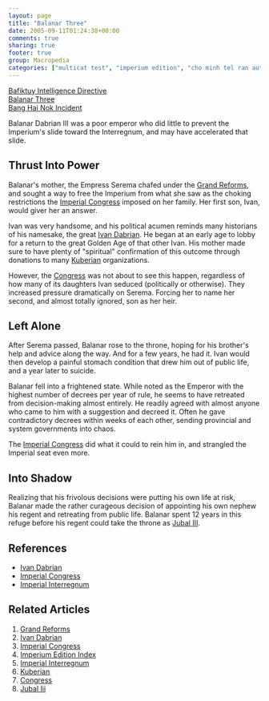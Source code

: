 ```yaml
---
layout: page
title: "Balanar Three"
date: 2005-09-11T01:24:38+00:00
comments: true
sharing: true
footer: true
group: Macropedia
categories: ["multicat test", "imperium edition", "cho minh tel ran authored"]
---
```


<div class='row'>
	<div class='col-md-4'><a href='/macropedia/bafiktuy-intelligence-directive'>Bafiktuy Intelligence Directive</a></div>
	<div class='col-md-4'><a href='/macropedia/balanar-three'>Balanar Three</a></div>
	<div class='col-md-4'><a href='/macropedia/bang-hai-nok-incident'>Bang Hai Nok Incident</a></div>
</div>


Balanar Dabrian III was a poor emperor who did little to prevent the Imperium's slide toward the Interregnum, and may have accelerated that slide.

## Thrust Into Power

Balanar's mother, the Empress Serema chafed under the [Grand Reforms](/macropedia/grand-reforms), and sought a way to free the Imperium from what she saw as the choking restrictions the [Imperial Congress](/macropedia/imperial-congress) imposed on her family. Her first son, Ivan, would giver her an answer.

Ivan was very handsome, and his political acumen reminds many historians of his namesake, the great [Ivan Dabrian](/macropedia/ivan-dabrian). He began at an early age to lobby for a return to the great Golden Age of that other Ivan. His mother made sure to have plenty of "spiritual" confirmation of this outcome through donations to many [Kuberian](/macropedia/kuberian-movement) organizations.

However, the [Congress](/macropedia/imperial-congress) was not about to see this happen, regardless of how many of its daughters Ivan seduced (politically or otherwise). They increased pressure dramatically on Serema. Forcing her to name her second, and almost totally ignored, son as her heir.

## Left Alone

After Serema passed, Balanar rose to the throne, hoping for his brother's help and advice along the way. And for a few years, he had it. Ivan would then develop a painful stomach condition that drew him out of public life, and a year later to suicide. 

Balanar fell into a frightened state. While noted as the Emperor with the highest number of decrees per year of rule, he seems to have retreated from decision-making almost entirely. He readily agreed with almost anyone who came to him with a suggestion and decreed it. Often he gave contradictory decrees within weeks of each other, sending provincial and system governments into chaos. 

The [Imperial Congress](/macropedia/imperial-congress) did what it could to rein him in, and strangled the Imperial seat even more. 

## Into Shadow

Realizing that his frivolous decisions were putting his own life at risk, Balanar made the rather curageous decision of appointing his own nephew his regent and retreating from public life. Balanar spent 12 years in this refuge before his regent could take the throne as [Jubal III](/macropedia/jubal-three).

## References
* [Ivan Dabrian](/macropedia/ivan-dabrian)
* [Imperial Congress](/macropedia/imperial-congress)
* [Imperial Interregnum](/macropedia/imperial-interregnum)

## Related Articles

1. [Grand Reforms](/macropedia/grand-reforms)
2. [Ivan Dabrian](/macropedia/ivan-dabrian)
3. [Imperial Congress](/macropedia/imperial-congress)
4. [Imperium Edition Index](/macropedia/imperium-edition-index)
5. [Imperial Interregnum](/macropedia/imperial-interregnum)
6. [Kuberian](/macropedia/kuberian-movement)
7. [Congress](/macropedia/imperial-congress)
8. [Jubal Iii](/macropedia/jubal-three)



 
